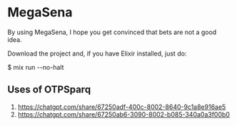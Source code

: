 # MegaSena

By using MegaSena, I hope you get convinced that bets are not a good idea.


Download the project and, if you have Elixir installed, just do:

$ mix run --no-halt



<!--
## Installation

If [available in Hex](https://hex.pm/docs/publish), the package can be installed
by adding `megasena` to your list of dependencies in `mix.exs`:

```elixir
def deps do
  [
    {:megasena, "~> 0.1.0"}
  ]
end
```

Documentation can be generated with [ExDoc](https://github.com/elixir-lang/ex_doc)
and published on [HexDocs](https://hexdocs.pm). Once published, the docs can
be found at <https://hexdocs.pm/megasena>.

-->

## Uses of OTPSparq

1. <https://chatgpt.com/share/67250adf-400c-8002-8640-9c1a8e916ae5>
2. <https://chatgpt.com/share/67250ab6-3090-8002-b085-340a0a3f00b0>